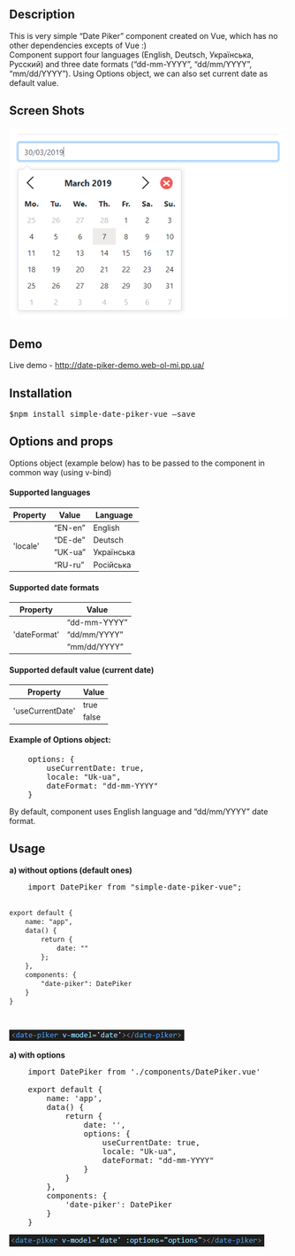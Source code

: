 <h2>Description</h2>
<p>
This is very simple “Date Piker” component created on Vue, which has no other dependencies excepts of Vue :)
<br/>
Component support four languages (English, Deutsch, Українська, Русский) and three date formats (“dd-mm-YYYY”, “dd/mm/YYYY”, “mm/dd/YYYY”). Using Options object, we can also set current date as default value.
</p>

<h2>Screen Shots</h2>
<img src="https://github.com/Pikerstrow/simple-date-piker-vue/blob/master/src/images/date-piker-screen-shot.png">

<h2>Demo</h2>
<p>Live demo - <a href="http://date-piker-demo.web-ol-mi.pp.ua/">http://date-piker-demo.web-ol-mi.pp.ua/</a></p>

<h2>Installation</h2>
<p><pre>$npm install simple-date-piker-vue –save</pre></p>

<h2>Options and props</h2>
<p>Options object (example below) has to be passed to the component in common way (using v-bind)</p>

<h4>Supported languages</h4>
<table>
    <thead>
        <tr>
            <th>Property</th>
            <th>Value</th>
            <th>Language</th>
        </tr>
    </thead>
    <tbody>
        <tr>
            <td rowspan="4">'locale'</td>
            <td>“EN-en”</td>
            <td>English</td>
        </tr>
        <tr>            
            <td>“DE-de”</td>
            <td>Deutsch</td>
        </tr>
        <tr>
            <td>“UK-ua”</td>
            <td>Українська</td>
        </tr>
        <tr>
            <td>“RU-ru”</td>
            <td>Російська</td>
        </tr>
    </tbody>
</table>

<h4>Supported date formats</h4>
<table>
    <thead>
        <tr>
            <th>Property</th>
            <th>Value</th>
        </tr>
    </thead>
    <tbody>
        <tr>
            <td rowspan="3">'dateFormat'</td>
            <td>“dd-mm-YYYY”</td>
        </tr>
        <tr>                        
            <td>“dd/mm/YYYY”</td>
        </tr>
        <tr>
            <td>“mm/dd/YYYY”</td>
        </tr>
    </tbody>
</table>

<h4>Supported default value (current date)</h4>
<table>
    <thead>
        <tr>
            <th>Property</th>
            <th>Value</th>
        </tr>
    </thead>
    <tbody>
        <tr>
            <td rowspan="2">'useCurrentDate'</td>
            <td>true</td>
        </tr>
        <tr>                        
            <td>false</td>
        </tr>        
    </tbody>
</table>

<h4>Example of Options object:</h4>
<pre>
    options: {
        useCurrentDate: true,
        locale: "Uk-ua",
        dateFormat: "dd-mm-YYYY"
    }
</pre>

<p>By default, component uses English language and “dd/mm/YYYY” date format.</p>

<h2>Usage</h2>
<b>a) without options (default ones)</b>
<pre>
    import DatePiker from "simple-date-piker-vue";

    export default {
        name: "app",
        data() {
            return {
                date: ""
            };
        },
        components: {
            "date-piker": DatePiker
        }
    }
</pre>

<p><img src="https://github.com/Pikerstrow/simple-date-piker-vue/blob/master/src/images/date-piker-no-options.png"></p>

<b>a) with options</b>
<pre>
    import DatePiker from './components/DatePiker.vue'

    export default {
        name: 'app',
        data() {
            return {
                date: '',
                options: {
                    useCurrentDate: true,
                    locale: "Uk-ua",
                    dateFormat: "dd-mm-YYYY"
                }
            }
        },
        components: {
            'date-piker': DatePiker
        }
    }
</pre>

<p><img src="https://github.com/Pikerstrow/simple-date-piker-vue/blob/master/src/images/date-piker-options.png"></p>
